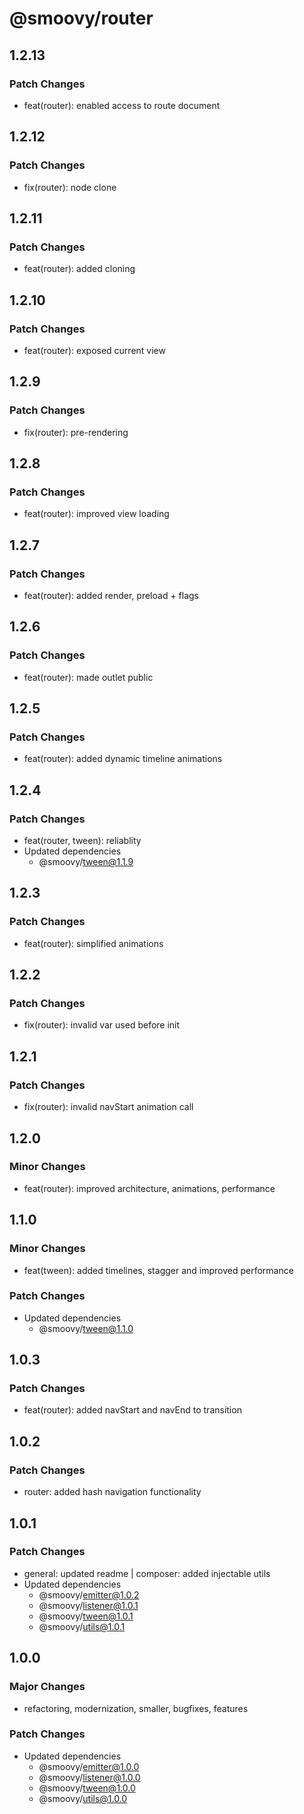 # @smoovy/router

## 1.2.13

### Patch Changes

- feat(router): enabled access to route document

## 1.2.12

### Patch Changes

- fix(router): node clone

## 1.2.11

### Patch Changes

- feat(router): added cloning

## 1.2.10

### Patch Changes

- feat(router): exposed current view

## 1.2.9

### Patch Changes

- fix(router): pre-rendering

## 1.2.8

### Patch Changes

- feat(router): improved view loading

## 1.2.7

### Patch Changes

- feat(router): added render, preload + flags

## 1.2.6

### Patch Changes

- feat(router): made outlet public

## 1.2.5

### Patch Changes

- feat(router): added dynamic timeline animations

## 1.2.4

### Patch Changes

- feat(router, tween): reliablity
- Updated dependencies
  - @smoovy/tween@1.1.9

## 1.2.3

### Patch Changes

- feat(router): simplified animations

## 1.2.2

### Patch Changes

- fix(router): invalid var used before init

## 1.2.1

### Patch Changes

- fix(router): invalid navStart animation call

## 1.2.0

### Minor Changes

- feat(router): improved architecture, animations, performance

## 1.1.0

### Minor Changes

- feat(tween): added timelines, stagger and improved performance

### Patch Changes

- Updated dependencies
  - @smoovy/tween@1.1.0

## 1.0.3

### Patch Changes

- feat(router): added navStart and navEnd to transition

## 1.0.2

### Patch Changes

- router: added hash navigation functionality

## 1.0.1

### Patch Changes

- general: updated readme | composer: added injectable utils
- Updated dependencies
  - @smoovy/emitter@1.0.2
  - @smoovy/listener@1.0.1
  - @smoovy/tween@1.0.1
  - @smoovy/utils@1.0.1

## 1.0.0

### Major Changes

- refactoring, modernization, smaller, bugfixes, features

### Patch Changes

- Updated dependencies
  - @smoovy/emitter@1.0.0
  - @smoovy/listener@1.0.0
  - @smoovy/tween@1.0.0
  - @smoovy/utils@1.0.0
